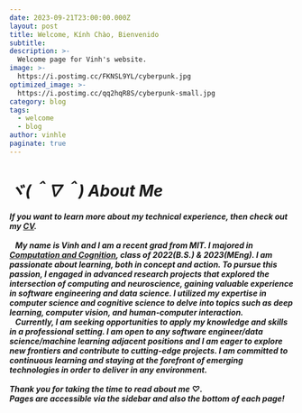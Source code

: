 ```yaml
---
date: 2023-09-21T23:00:00.000Z
layout: post
title: Welcome, Kính Chào, Bienvenido
subtitle:
description: >-
  Welcome page for Vinh's website.
image: >-
  https://i.postimg.cc/FKNSL9YL/cyberpunk.jpg
optimized_image: >-
  https://i.postimg.cc/qq2hqR8S/cyberpunk-small.jpg
category: blog
tags:
  - welcome
  - blog
author: vinhle
paginate: true
---
```

# <em><strong>ヾ(＾∇＾) About Me<em><strong>  
<i>If you want to learn more about my technical experience, then check out my [CV](/cv).</i>  
<br>
&ensp; My name is Vinh and I am a recent grad from MIT. I majored in [Computation and Cognition](https://bcs.mit.edu/academic-program/course-6-9-computation-and-cognition), 
class of 2022(B.S.) & 2023(MEng). I am passionate about learning, both in concept and action. To pursue this passion, 
I engaged in advanced research projects that explored the intersection of computing and neuroscience, gaining valuable 
experience in software engineering and data science.
I utilized my expertise in computer science and cognitive science to delve into topics such as 
deep learning, computer vision, and human-computer interaction. 
<br>
&ensp; Currently, I am seeking opportunities to apply my knowledge and skills in a professional setting. I am open to any 
software engineer/data science/machine learning adjacent positions and I am
eager to explore new frontiers and contribute to cutting-edge projects. 
I am committed to continuous learning and staying at the forefront of emerging technologies in order to deliver in any environment.
<br>  
Thank you for taking the time to read about me ♡. <br>
Pages are accessible via the sidebar and also the bottom of each page!
